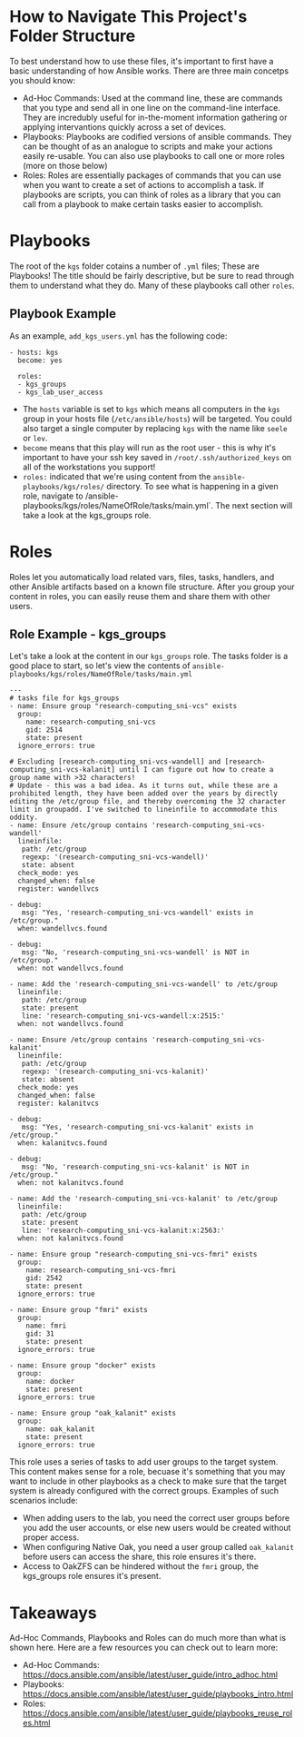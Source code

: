 # How to Navigate This Project's Folder Structure

To best understand how to use these files, it's important to first have a basic understanding of how Ansible works. There are three main concetps you should know:

- Ad-Hoc Commands: Used at the command line, these are commands that you type and send all in one line on the command-line interface. They are incredubly useful for in-the-moment information gathering or applying intervantions quickly across a set of devices. 
- Playbooks: Playbooks are codified versions of ansible commands. They can be thought of as an analogue to scripts and make your actions easily re-usable. You can also use playbooks to call one or more roles (more on those below)
- Roles: Roles are essentially packages of commands that you can use when you want to create a set of actions to accomplish a task. If playbooks are scripts, you can think of roles as a library that you can call from a playbook to make certain tasks easier to accomplish. 


# Playbooks 
The root of the `kgs` folder cotains a number of `.yml` files; These are Playbooks! The title should be fairly descriptive, but be sure to read through them to understand what they do.
Many of these playbooks call other `roles`. 

## Playbook Example
As an example, `add_kgs_users.yml` has the following code:

```---
- hosts: kgs
  become: yes

  roles:
  - kgs_groups
  - kgs_lab_user_access
```

- The `hosts` variable is set to `kgs` which means all computers in the `kgs` group in your hosts file (`/etc/ansible/hosts`) will be targeted. You could also target a single computer by replacing `kgs` with the name like `seele` or `lev`. 
- `become` means that this play will run as the root user - this is why it's important to have your ssh key saved in `/root/.ssh/authorized_keys` on all of the workstations you support!
- `roles:` indicated that we're using content from the `ansible-playbooks/kgs/roles/` directory. To see what is happening in a given role, navigate to /ansible-playbooks/kgs/roles/NameOfRole/tasks/main.yml`. The next section will take a look at the kgs_groups role. 

# Roles
Roles let you automatically load related vars, files, tasks, handlers, and other Ansible artifacts based on a known file structure. After you group your content in roles, you can easily reuse them and share them with other users.

## Role Example - kgs_groups

Let's take a look at the content in our `kgs_groups` role. The tasks folder is a good place to start, so let's view the contents of `ansible-playbooks/kgs/roles/NameOfRole/tasks/main.yml`

```
---
# tasks file for kgs_groups
- name: Ensure group "research-computing_sni-vcs" exists
  group:
    name: research-computing_sni-vcs
    gid: 2514
    state: present
  ignore_errors: true

# Excluding [research-computing_sni-vcs-wandell] and [research-computing_sni-vcs-kalanit] until I can figure out how to create a group name with >32 characters!
# Update - this was a bad idea. As it turns out, while these are a prohibited length, they have been added over the years by directly editing the /etc/group file, and thereby overcoming the 32 character limit in groupadd. I've switched to lineinfile to accommodate this oddity. 
- name: Ensure /etc/group contains 'research-computing_sni-vcs-wandell'
  lineinfile:
   path: /etc/group
   regexp: '(research-computing_sni-vcs-wandell)'
   state: absent
  check_mode: yes
  changed_when: false
  register: wandellvcs

- debug:
   msg: "Yes, 'research-computing_sni-vcs-wandell' exists in /etc/group."
  when: wandellvcs.found

- debug:
   msg: "No, 'research-computing_sni-vcs-wandell' is NOT in /etc/group."
  when: not wandellvcs.found

- name: Add the 'research-computing_sni-vcs-wandell' to /etc/group
  lineinfile:
   path: /etc/group
   state: present
   line: 'research-computing_sni-vcs-wandell:x:2515:'
  when: not wandellvcs.found

- name: Ensure /etc/group contains 'research-computing_sni-vcs-kalanit'
  lineinfile:
   path: /etc/group
   regexp: '(research-computing_sni-vcs-kalanit)'
   state: absent
  check_mode: yes
  changed_when: false
  register: kalanitvcs

- debug:
   msg: "Yes, 'research-computing_sni-vcs-kalanit' exists in /etc/group."
  when: kalanitvcs.found

- debug:
   msg: "No, 'research-computing_sni-vcs-kalanit' is NOT in /etc/group."
  when: not kalanitvcs.found

- name: Add the 'research-computing_sni-vcs-kalanit' to /etc/group
  lineinfile:
   path: /etc/group
   state: present
   line: 'research-computing_sni-vcs-kalanit:x:2563:'
  when: not kalanitvcs.found

- name: Ensure group "research-computing_sni-vcs-fmri" exists
  group:
    name: research-computing_sni-vcs-fmri
    gid: 2542
    state: present
  ignore_errors: true

- name: Ensure group "fmri" exists
  group:
    name: fmri
    gid: 31
    state: present
  ignore_errors: true

- name: Ensure group "docker" exists
  group:
    name: docker
    state: present
  ignore_errors: true

- name: Ensure group "oak_kalanit" exists
  group:
    name: oak_kalanit
    state: present
  ignore_errors: true
```

This role uses a series of tasks to add user groups to the target system. This content makes sense for a role, becuase it's something that you may want to include in other playbooks as a check to make sure that the target system is already configured with the correct groups. Examples of such scenarios include:

- When adding users to the lab, you need the correct user groups before you add the user accounts, or else new users would be created without proper access. 
- When configuring Native Oak, you need a user group called `oak_kalanit` before users can access the share, this role ensures it's there.
- Access to OakZFS can be hindered without the `fmri` group, the kgs_groups role ensures it's present. 

# Takeaways
Ad-Hoc Commands, Playbooks and Roles can do much more than what is shown here. Here are a few resources you can check out to learn more:

- Ad-Hoc Commands: https://docs.ansible.com/ansible/latest/user_guide/intro_adhoc.html
- Playbooks: https://docs.ansible.com/ansible/latest/user_guide/playbooks_intro.html
- Roles: https://docs.ansible.com/ansible/latest/user_guide/playbooks_reuse_roles.html
